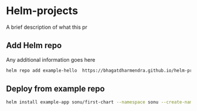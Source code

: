 # Helm-projects

A brief description of what this pr


## Add Helm repo

Any additional information goes here
```bash
helm repo add example-hello  https://bhagatdharmendra.github.io/helm-projects/
```

## Deploy from example repo

```bash
helm install example-app sonu/first-chart --namespace sonu --create-namespace

```



